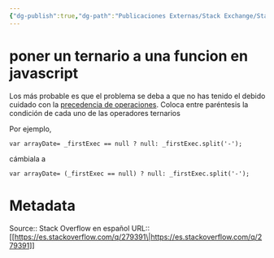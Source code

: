 ```yaml
---
{"dg-publish":true,"dg-path":"Publicaciones Externas/Stack Exchange/Stack Overflow en español/es.stackoverflow.com-279391.md","permalink":"/publicaciones-externas/stack-exchange/stack-overflow-en-espanol/es-stackoverflow-com-279391/","title":"poner un ternario a una funcion en javascript","hide":true,"noteIcon":"\"0\"","created":"2024-04-03T12:49:10.592-06:00","updated":"2024-04-05T16:43:55.603-06:00"}
---
```


# poner un ternario a una funcion en javascript

Los más probable es que el problema se deba a que no has tenido el debido cuidado con la  [precedencia de operaciones][1]. Coloca entre paréntesis la condición de cada uno de las operadores ternarios

Por ejemplo,

    var arrayDate= _firstExec == null ? null: _firstExec.split('-');

cámbiala a 

    var arrayDate= (_firstExec == null) ? null: _firstExec.split('-');


  [1]: https://developer.mozilla.org/es/docs/Web/JavaScript/Referencia/Operadores/Operator_Precedence

# Metadata
Source:: Stack Overflow en español
URL:: [[https://es.stackoverflow.com/q/279391\|https://es.stackoverflow.com/q/279391]]

